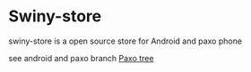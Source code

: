 # Swiny-store


swiny-store is a open source store for
   Android and paxo phone

  see android and paxo branch
[Paxo tree](https://link-url-here.org)
